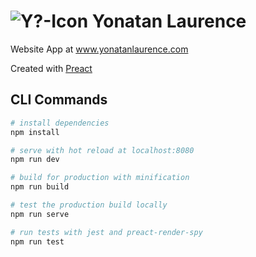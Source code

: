 # ![Y?-Icon](https://s3-us-west-2.amazonaws.com/yonatanlaurence.com/Y-2018.08.25.png|width=100) Yonatan Laurence

Website App at www.yonatanlaurence.com

Created with [Preact](https://github.com/developit/preact-cli)

## CLI Commands

``` bash
# install dependencies
npm install

# serve with hot reload at localhost:8080
npm run dev

# build for production with minification
npm run build

# test the production build locally
npm run serve

# run tests with jest and preact-render-spy 
npm run test
```
